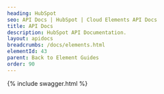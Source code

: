 ```yaml
---
heading: HubSpot
seo: API Docs | HubSpot | Cloud Elements API Docs
title: API Docs
description: HubSpot API Documentation.
layout: apidocs
breadcrumbs: /docs/elements.html
elementId: 43
parent: Back to Element Guides
order: 90
---
```


{% include swagger.html %}
